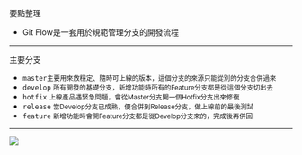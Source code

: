 要點整理
- Git Flow是一套用於規範管理分支的開發流程

---

主要分支
- `master`<small>主要用來放穩定、隨時可上線的版本，這個分支的來源只能從別的分支合併過來</small>
- `develop` <small>所有開發的基礎分支，新增功能時所有的Feature分支都是從這個分支切出去</small>
- `hotfix` <small>上線產品遇緊急問題，會從Master分支開一個Hotfix分支出來修復</small>
- `release` <small>當Develop分支已成熟，便合併到Release分支，做上線前的最後測試</small>
- `feature` <small>新增功能時會開Feature分支都是從Develop分支來的，完成後再併回</small>

---

![](https://gitbook.tw/images/tw/gitflow/why-need-git-flow/flow.png)
